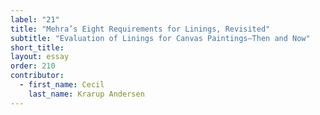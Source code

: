 ```yaml
---
label: "21"
title: "Mehra’s Eight Requirements for Linings, Revisited"
subtitle: "Evaluation of Linings for Canvas Paintings—Then and Now"
short_title:
layout: essay
order: 210
contributor:
  - first_name: Cecil
    last_name: Krarup Andersen
---
```

